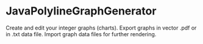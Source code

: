 # JavaPolylineGraphGenerator
Create and edit your integer graphs (charts). Export graphs in vector .pdf or in .txt data file. Import graph data files for further rendering.
